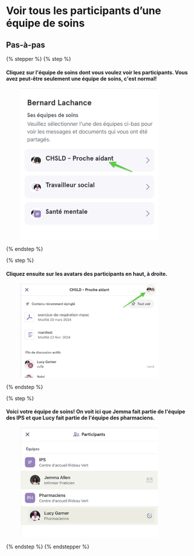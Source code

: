 # Voir tous les participants d’une équipe de soins

## Pas-à-pas

{% stepper %}
{% step %}
#### Cliquez sur l'équipe de soins dont vous voulez voir les participants. Vous avez peut-être seulement une équipe de soins, c'est normal!

<div align="left"><figure><img src="../../.gitbook/assets/voir-tous-les-participants-dune-equipe-de-soins-patient - Step 1.jpeg" alt="" width="375"><figcaption></figcaption></figure></div>
{% endstep %}

{% step %}
#### Cliquez ensuite sur les avatars des participants en haut, à droite.

<div align="left"><figure><img src="../../.gitbook/assets/voir-tous-les-participants-dune-equipe-de-soins-patient - Step 2.jpeg" alt="" width="375"><figcaption></figcaption></figure></div>
{% endstep %}

{% step %}
#### Voici votre équipe de soins! On voit ici que Jemma fait partie de l'équipe des IPS et que Lucy fait partie de l'équipe des pharmaciens.

<div align="left"><figure><img src="../../.gitbook/assets/voir-tous-les-participants-dune-equipe-de-soins-patient - Step 3.jpeg" alt="" width="375"><figcaption></figcaption></figure></div>
{% endstep %}
{% endstepper %}
